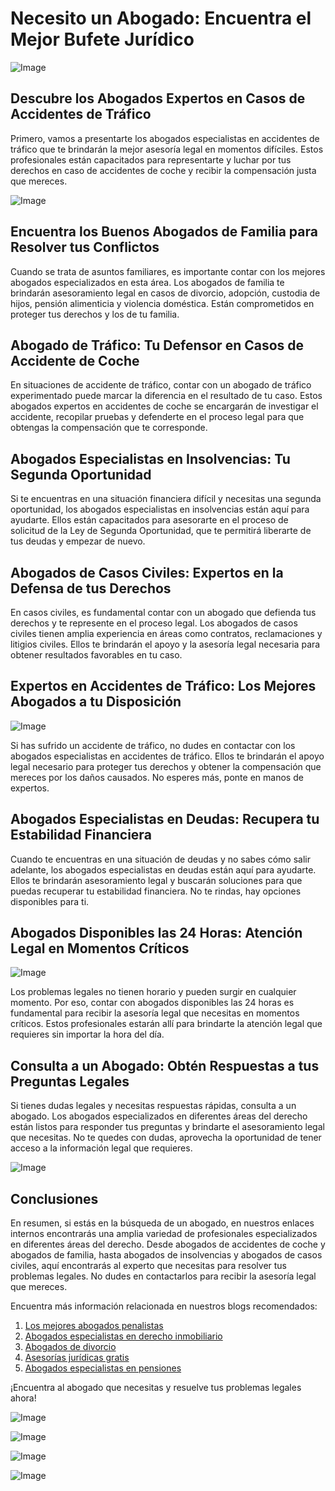 # Necesito un Abogado: Encuentra el Mejor Bufete Jurídico

![Image](https://images.coches.com/_vn_/kia/Sportage/c399cf1d98a95d24f8e8715dd0b13fb2.jpg)

## Descubre los Abogados Expertos en Casos de Accidentes de Tráfico

Primero, vamos a presentarte los abogados especialistas en accidentes de tráfico que te brindarán la mejor asesoría legal en momentos difíciles. Estos profesionales están capacitados para representarte y luchar por tus derechos en caso de accidentes de coche y recibir la compensación justa que mereces.

![Image](https://media.gq.com.mx/photos/5f6bd44cbc946e88f6c96296/1:1/w_1800,h_1800,c_limit/Ferrari-SF90-Stradale-1ok.jpg)

## Encuentra los Buenos Abogados de Familia para Resolver tus Conflictos

Cuando se trata de asuntos familiares, es importante contar con los mejores abogados especializados en esta área. Los abogados de familia te brindarán asesoramiento legal en casos de divorcio, adopción, custodia de hijos, pensión alimenticia y violencia doméstica. Están comprometidos en proteger tus derechos y los de tu familia.

## Abogado de Tráfico: Tu Defensor en Casos de Accidente de Coche

En situaciones de accidente de tráfico, contar con un abogado de tráfico experimentado puede marcar la diferencia en el resultado de tu caso. Estos abogados expertos en accidentes de coche se encargarán de investigar el accidente, recopilar pruebas y defenderte en el proceso legal para que obtengas la compensación que te corresponde.

## Abogados Especialistas en Insolvencias: Tu Segunda Oportunidad

Si te encuentras en una situación financiera difícil y necesitas una segunda oportunidad, los abogados especialistas en insolvencias están aquí para ayudarte. Ellos están capacitados para asesorarte en el proceso de solicitud de la Ley de Segunda Oportunidad, que te permitirá liberarte de tus deudas y empezar de nuevo.

## Abogados de Casos Civiles: Expertos en la Defensa de tus Derechos

En casos civiles, es fundamental contar con un abogado que defienda tus derechos y te represente en el proceso legal. Los abogados de casos civiles tienen amplia experiencia en áreas como contratos, reclamaciones y litigios civiles. Ellos te brindarán el apoyo y la asesoría legal necesaria para obtener resultados favorables en tu caso.

## Expertos en Accidentes de Tráfico: Los Mejores Abogados a tu Disposición

![Image](https://www.bankinter.com/file_source/blog/Contents/A-Imagenes/coches-electricos-mas-vendidos.jpg)

Si has sufrido un accidente de tráfico, no dudes en contactar con los abogados especialistas en accidentes de tráfico. Ellos te brindarán el apoyo legal necesario para proteger tus derechos y obtener la compensación que mereces por los daños causados. No esperes más, ponte en manos de expertos.

## Abogados Especialistas en Deudas: Recupera tu Estabilidad Financiera

Cuando te encuentras en una situación de deudas y no sabes cómo salir adelante, los abogados especialistas en deudas están aquí para ayudarte. Ellos te brindarán asesoramiento legal y buscarán soluciones para que puedas recuperar tu estabilidad financiera. No te rindas, hay opciones disponibles para ti.

## Abogados Disponibles las 24 Horas: Atención Legal en Momentos Críticos

![Image](https://cdn-images.motor.es/image/m/800w.webp/fotos-noticias/2023/01/ventas-coches-2022-alemania-diciembre-202392383-1673697446_1.jpg)

Los problemas legales no tienen horario y pueden surgir en cualquier momento. Por eso, contar con abogados disponibles las 24 horas es fundamental para recibir la asesoría legal que necesitas en momentos críticos. Estos profesionales estarán allí para brindarte la atención legal que requieres sin importar la hora del día.

## Consulta a un Abogado: Obtén Respuestas a tus Preguntas Legales

Si tienes dudas legales y necesitas respuestas rápidas, consulta a un abogado. Los abogados especializados en diferentes áreas del derecho están listos para responder tus preguntas y brindarte el asesoramiento legal que necesitas. No te quedes con dudas, aprovecha la oportunidad de tener acceso a la información legal que requieres.

![Image](https://cdn.motor1.com/images/mgl/KbbVpM/s3/kia-sportage-phev-2022.jpg)

## Conclusiones

En resumen, si estás en la búsqueda de un abogado, en nuestros enlaces internos encontrarás una amplia variedad de profesionales especializados en diferentes áreas del derecho. Desde abogados de accidentes de coche y abogados de familia, hasta abogados de insolvencias y abogados de casos civiles, aquí encontrarás al experto que necesitas para resolver tus problemas legales. No dudes en contactarlos para recibir la asesoría legal que mereces.

Encuentra más información relacionada en nuestros blogs recomendados:

1. [Los mejores abogados penalistas](/mejores-abogados-penalistas)
2. [Abogados especialistas en derecho inmobiliario](/abogados-especialistas-en-derecho-inmobiliario)
3. [Abogados de divorcio](/abogados-de-divorcio)
4. [Asesorías jurídicas gratis](/asesorias-juridicas-gratis)
5. [Abogados especialistas en pensiones](/abogados-especialistas-en-pensiones)

¡Encuentra al abogado que necesitas y resuelve tus problemas legales ahora!

![Image](https://ag-equipoconcursal.es/wp-content/uploads/2023/03/plan-viabilidad.jpg)

![Image](https://bufetcastells.com/wp-content/uploads/2023/01/image-from-rawpixel-id-5922453-jpeg-1536x1010-1.jpg)

![Image](https://images.rawpixel.com/image_1300/czNmcy1wcml2YXRlL3Jhd3BpeGVsX2ltYWdlcy93ZWJzaXRlX2NvbnRlbnQvbHIvdXB3azYyMjk2OTk5LXdpa2ltZWRpYS1pbWFnZS1rb3dzM2lnZy5qcGc.jpg)

![Image](https://encrypted-tbn0.gstatic.com/images?q=tbn:ANd9GcSQEElx5ZwxYw1-C0hy8dBZ5ki-yZLQY0WiY6CCI4ttaH3QOKIeUJZwb7wxXEKv4AZVBNc&usqp=CAU)